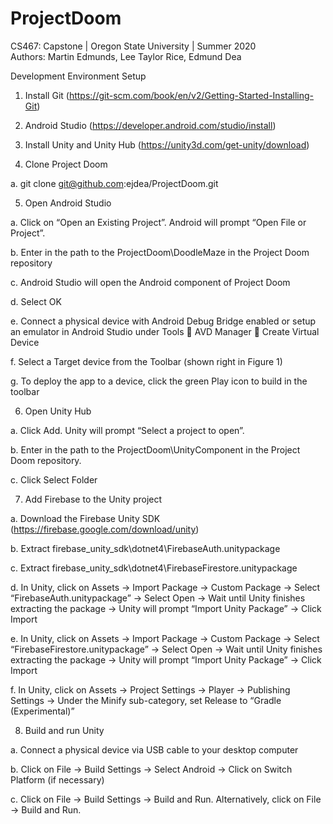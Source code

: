 # ProjectDoom
CS467: Capstone | Oregon State University | Summer 2020
<br>
Authors: Martin Edmunds, Lee Taylor Rice, Edmund Dea

Development Environment Setup
1)	Install Git (https://git-scm.com/book/en/v2/Getting-Started-Installing-Git)

2)	Android Studio (https://developer.android.com/studio/install)

3)	Install Unity and Unity Hub (https://unity3d.com/get-unity/download)

4)	Clone Project Doom 

a.	git clone git@github.com:ejdea/ProjectDoom.git 

5)	Open Android Studio

a.	Click on “Open an Existing Project”.  Android will prompt “Open File or Project”.  

b.	Enter in the path to the ProjectDoom\DoodleMaze in the Project Doom repository

c.	Android Studio will open the Android component of Project Doom

d.	Select OK

e.	Connect a physical device with Android Debug Bridge enabled or setup an emulator in Android Studio under Tools  AVD Manager  Create Virtual Device

f.	Select a Target device from the Toolbar (shown right in Figure 1)

g.	To deploy the app to a device, click the green Play icon to build in the toolbar

6)	Open Unity Hub

a.	Click Add. Unity will prompt “Select a project to open”.

b.	Enter in the path to the ProjectDoom\UnityComponent in the Project Doom repository.

c.	Click Select Folder

7)	Add Firebase to the Unity project

a.	Download the Firebase Unity SDK (https://firebase.google.com/download/unity)

b.	Extract firebase_unity_sdk\dotnet4\FirebaseAuth.unitypackage

c.	Extract firebase_unity_sdk\dotnet4\FirebaseFirestore.unitypackage

d.	In Unity, click on Assets -> Import Package -> Custom Package -> Select “FirebaseAuth.unitypackage” -> Select Open -> Wait until Unity finishes extracting the package -> Unity will prompt “Import Unity Package” -> Click Import

e.	In Unity, click on Assets -> Import Package -> Custom Package -> Select “FirebaseFirestore.unitypackage” -> Select Open -> Wait until Unity finishes extracting the package -> Unity will prompt “Import Unity Package” -> Click Import

f.	In Unity, click on Assets -> Project Settings -> Player -> Publishing Settings -> Under the Minify sub-category, set Release to “Gradle (Experimental)”

8)	Build and run Unity

a.	Connect a physical device via USB cable to your desktop computer

b.	Click on File -> Build Settings -> Select Android -> Click on Switch Platform (if necessary)

c.	Click on File -> Build Settings -> Build and Run.  Alternatively, click on File -> Build and Run.
